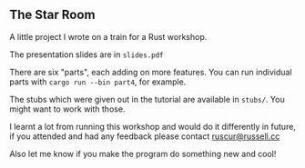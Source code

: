 The Star Room
-------------

A little project I wrote on a train for a Rust workshop.

The presentation slides are in `slides.pdf`

There are six "parts", each adding on more features.  You can run individual 
parts with `cargo run --bin part4`, for example.

The stubs which were given out in the tutorial are available in `stubs/`.  You
might want to work with those.

I learnt a lot from running this workshop and would do it differently in future,
if you attended and had any feedback please contact ruscur@russell.cc

Also let me know if you make the program do something new and cool!
